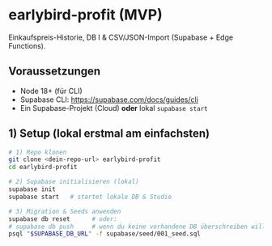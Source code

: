 # earlybird-profit (MVP)

Einkaufspreis-Historie, DB I & CSV/JSON-Import (Supabase + Edge Functions).

## Voraussetzungen
- Node 18+ (für CLI)
- Supabase CLI: https://supabase.com/docs/guides/cli
- Ein Supabase-Projekt (Cloud) **oder** lokal `supabase start`

## 1) Setup (lokal erstmal am einfachsten)

```bash
# 1) Repo klonen
git clone <dein-repo-url> earlybird-profit
cd earlybird-profit

# 2) Supabase initialisieren (lokal)
supabase init
supabase start   # startet lokale DB & Studio

# 3) Migration & Seeds anwenden
supabase db reset      # oder:
# supabase db push     # wenn du keine vorhandene DB überschreiben willst
psql "$SUPABASE_DB_URL" -f supabase/seed/001_seed.sql
